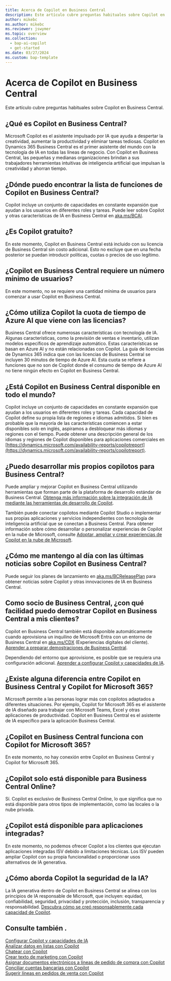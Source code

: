 ```yaml
---
title: Acerca de Copilot en Business Central
description: Este artículo cubre preguntas habituales sobre Copilot en Business Central.
author: mikebc
ms.author: mikebc
ms.reviewer: jswymer
ms.topic: overview
ms.collection:
  - bap-ai-copilot
  - get-started
ms.date: 03/27/2024
ms.custom: bap-template
---
```


# <a name="about-copilot-in-business-central"></a>Acerca de Copilot en Business Central

Este artículo cubre preguntas habituales sobre Copilot en Business Central.

## <a name="what-is-copilot-in-business-central"></a>¿Qué es Copilot en Business Central?

Microsoft Copilot es el asistente impulsado por IA que ayuda a despertar la creatividad, aumentar la productividad y eliminar tareas tediosas. Copilot en Dynamics 365 Business Central es el primer asistente del mundo con la tecnología de IA en todas las líneas de negocio. Con Copilot en Business Central, las pequeñas y medianas organizaciones brindan a sus trabajadores herramientas intuitivas de inteligencia artificial que impulsan la creatividad y ahorran tiempo.

## <a name="where-can-i-find-the-list-of-copilot-features-in-business-central"></a>¿Dónde puedo encontrar la lista de funciones de Copilot en Business Central?

Copilot incluye un conjunto de capacidades en constante expansión que ayudan a los usuarios en diferentes roles y tareas. Puede leer sobre Copilot y otras características de IA en Business Central en [aka.ms/BCAI](https://aka.ms/BCAI). 

## <a name="is-copilot-free"></a>¿Es Copilot gratuito?

En este momento, Copilot en Business Central está incluido con su licencia de Business Central sin costo adicional. Esto no excluye que en una fecha posterior se puedan introducir políticas, cuotas o precios de uso legítimo.

## <a name="does-copilot-in-business-central-require-a-minimum-number-of-users"></a>¿Copilot en Business Central requiere un número mínimo de usuarios?

En este momento, no se requiere una cantidad mínima de usuarios para comenzar a usar Copilot en Business Central.

## <a name="how-does-copilot-use-the-azure-ai-time-quota-that-comes-with-licenses"></a>¿Cómo utiliza Copilot la cuota de tiempo de Azure AI que viene con las licencias?

Business Central ofrece numerosas características con tecnología de IA. Algunas características, como la previsión de ventas e inventario, utilizan modelos específicos de aprendizaje automático. Estas características se basan en Azure AI y no están relacionadas con Copilot. La guía de licencias de Dynamics 365 indica que con las licencias de Business Central se incluyen 30 minutos de tiempo de Azure AI. Esta cuota se refiere a funciones que no son de Copilot donde el consumo de tiempo de Azure AI no tiene ningún efecto en Copilot en Business Central.

## <a name="is-copilot-in-business-central-available-worldwide"></a>¿Está Copilot en Business Central disponible en todo el mundo?

Copilot incluye un conjunto de capacidades en constante expansión que ayudan a los usuarios en diferentes roles y tareas. Cada capacidad de Copilot define su propia lista de regiones e idiomas admitidos. Si bien es probable que la mayoría de las características comiencen a estar disponibles solo en inglés, aspiramos a desbloquear más idiomas y regiones con el tiempo. Puede obtener una descripción general de los idiomas y regiones de Copilot disponibles para aplicaciones comerciales en [https://dynamics.microsoft.com/availability-reports/copilotreport](https://dynamics.microsoft.com/availability-reports/copilotreport).

## <a name="can-i-develop-my-own-copilots-for-business-central"></a>¿Puedo desarrollar mis propios copilotos para Business Central?

Puede ampliar y mejorar Copilot en Business Central utilizando herramientas que forman parte de la plataforma de desarrollo estándar de Business Central. [Obtenga más información sobre la integración de IA mediante las herramientas de desarrollo de Copilot](/dynamics365/business-central/dev-itpro/developer/ai-integration-landing-page).

También puede conectar copilotos mediante Copilot Studio o implementar sus propias aplicaciones y servicios independientes con tecnología de inteligencia artificial que se conectan a Business Central. Para obtener información sobre cómo desarrollar o personalizar experiencias de Copilot en la nube de Microsoft, consulte [Adoptar, ampliar y crear experiencias de Copilot en la nube de Microsoft](/microsoft-cloud/dev/copilot/overview).

## <a name="how-do-i-keep-up-with-the-latest-news-about-copilot-in-business-central"></a>¿Cómo me mantengo al día con las últimas noticias sobre Copilot en Business Central?

Puede seguir los planes de lanzamiento en [aka.ms/BCReleasePlan](https://aka.ms/BCReleasePlan) para obtener noticias sobre Copilot y otras innovaciones de IA en Business Central.

## <a name="as-a-business-central-partner-how-easily-can-i-demonstrate-copilot-in-business-central-to-my-customers"></a>Como socio de Business Central, ¿con qué facilidad puedo demostrar Copilot en Business Central a mis clientes?

Copilot en Business Central también está disponible automáticamente cuando aprovisiona un inquilino de Microsoft Entra con un entorno de Business Central en [aka.ms/CDX](https://aka.ms/CDX) (Experiencias digitales del cliente). [Aprender a preparar demostraciones de Business Central](/dynamics365/business-central/dev-itpro/administration/demo-environment).  

Dependiendo del entorno que aprovisione, es posible que se requiera una configuración adicional. [Aprender a configurar Copilot y capacidades de IA](/dynamics365/business-central/enable-ai).

## <a name="is-there-a-difference-between-copilot-in-business-central-and-copilot-for-microsoft-365"></a>¿Existe alguna diferencia entre Copilot en Business Central y Copilot for Microsoft 365?

Microsoft permite a las personas lograr más con copilotos adaptados a diferentes situaciones. Por ejemplo, Copilot for Microsoft 365 es el asistente de IA diseñado para trabajar con Microsoft Teams, Excel y otras aplicaciones de productividad. Copilot en Business Central es el asistente de IA específico para la aplicación Business Central.

## <a name="does-copilot-in-business-central-work-with-copilot-for-microsoft-365"></a>¿Copilot en Business Central funciona con Copilot for Microsoft 365?

En este momento, no hay conexión entre Copilot en Business Central y Copilot for Microsoft 365.

## <a name="is-copilot-available-for-business-central-online-only"></a>¿Copilot solo está disponible para Business Central Online?

Sí. Copilot es exclusivo de Business Central Online, lo que significa que no está disponible para otros tipos de implementación, como las locales o la nube privada.

## <a name="is-copilot-available-to-embed-applications"></a>¿Copilot está disponible para aplicaciones integradas?

En este momento, no podemos ofrecer Copilot a los clientes que ejecutan aplicaciones integradas ISV debido a limitaciones técnicas. Los ISV pueden ampliar Copilot con su propia funcionalidad o proporcionar usos alternativos de IA generativa.

## <a name="how-does-copilot-approach-ai-safety"></a>¿Cómo aborda Copilot la seguridad de la IA?

La IA generativa dentro de Copilot en Business Central se alinea con los principios de IA responsable de Microsoft, que incluyen: equidad, confiabilidad, seguridad, privacidad y protección, inclusión, transparencia y responsabilidad. [Descubra cómo se creó responsablemente cada capacidad de Copilot](responsible-ai-overview.md).

## <a name="see-also"></a>Consulte también .

[Configurar Copilot y capacidades de IA](enable-ai.md)  
[Analizar datos en listas con Copilot](analysis-assist.md)  
[Chatear con Copilot](chat-with-copilot.md)  
[Crear texto de marketing con Copilot](item-marketing-text.md)  
[Asignar documentos electrónicos a líneas de pedido de compra con Copilot](map-edocuments-with-copilot.md)  
[Conciliar cuentas bancarias con Copilot](bank-reconciliation-with-copilot.md)  
[Sugerir líneas en pedidos de venta con Copilot](sales-suggest-sales-lines-with-copilot.md)  
